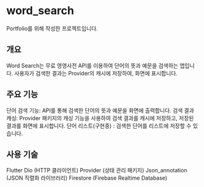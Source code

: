 # word_search
Portfolio를 위해 작성한 프로젝트입니다.

## 개요
Word Search는 무료 영영사전 API를 이용하여 단어의 뜻과 예문을 검색하는 앱입니다.
사용자가 검색한 결과는 Provider의 캐시에 저장하여, 화면에 표시합니다.

## 주요 기능
단어 검색 기능: API를 통해 검색한 단어의 뜻과 예문을 화면에 출력합니다.
검색 결과 캐싱: Provider 패키지의 캐싱 기능을 사용하여 검색 결과를 캐시에 저장하고, 저장된 결과를 화면에 표시합니다.
단어 리스트(구현중) : 검색한 단어를 리스트에 저장할 수 있습니다.

## 사용 기술
Flutter
Dio (HTTP 클라이언트)
Provider (상태 관리 패키지)
Json_annotation (JSON 직렬화 라이브러리)
Firestore (Firebase Realtime Database)